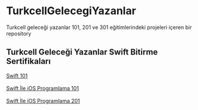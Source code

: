 # TurkcellGelecegiYazanlar
Turkcell geleceği yazanlar 101, 201 ve 301 eğitimlerindeki projeleri içeren bir repository

## Turkcell Geleceği Yazanlar Swift Bitirme Sertifikaları<br>

<a href="https://gelecegiyazanlar.turkcell.com.tr/kisi/belge/cberataltuntas/Swift/101" target="_blank">Swift 101</a><br><br>
<a href="https://gelecegiyazanlar.turkcell.com.tr/kisi/belge/cberataltuntas/Swift%20ile%20iOS%20Programlama/101" target="_blank">Swift İle iOS Programlama 101</a><br><br>
<a href="https://gelecegiyazanlar.turkcell.com.tr/kisi/belge/cberataltuntas/Swift%20ile%20iOS%20Programlama/201" target="_blank">Swift İle iOS Programlama 201</a>




